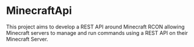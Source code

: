 # MinecraftApi
This project aims to develop a REST API around Minecraft RCON allowing Minecraft servers to manage and run commands using a REST API on their Minecraft Server.
